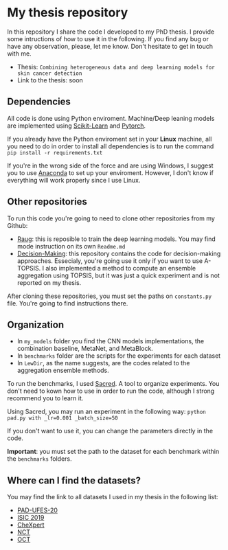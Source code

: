 # My thesis repository

In this repository I share the code I developed to my PhD thesis. I provide some intructions of how to use it in the following.
If you find any bug or have any observation, please, let me know. Don't hesitate to get in touch with me.

- Thesis: `Combining heterogeneous data and deep learning models for skin cancer detection`
- Link to the thesis: soon

## Dependencies
All code is done using Python enviroment. Machine/Deep leaning models are implemented using [Scikit-Learn](https://scikit-learn.org/stable/) and [Pytorch](https://pytorch.org/).

If you already have the Python enviroment set in your **Linux** machine, all you need to do in order to install all dependencies is to run the command `pip install -r requirements.txt`

If you're in the wrong side of the force and are using Windows, I suggest you to use [Anaconda](https://www.anaconda.com/) to set up your enviroment. However, I don't know if everything will work properly since I use Linux.

## Other repositories
To run this code you're going to need to clone other repositories from my Github:
- [Raug](https://github.com/paaatcha/raug): this is reposible to train the deep learning models. You may find mode instruction on its own `Readme.md`
- [Decision-Making](https://github.com/paaatcha/decision-making): this repository contains the code for decision-making approaches. Essecialy, you're going use it only if you want to use A-TOPSIS. I also implemented a method to compute an ensemble aggregation using TOPSIS, but it was just a quick experiment and is not reported on my thesis.

After cloning these repositories, you must set the paths on `constants.py` file. You're going to find instructions there.

## Organization
- In `my_models` folder you find the CNN models implementations, the combination baseline, MetaNet, and MetaBlock.
- In `benchmarks` folder are the scripts for the experiments for each dataset
- In `LewDir`, as the name suggests, are the codes related to the aggregation ensemble methods.

To run the benchmarks, I used [Sacred](https://sacred.readthedocs.io/en/stable/index.html). A tool to organize experiments.
You don't need to kown how to use in order to run the code, although I strong recommend you to learn it.

Using Sacred, you may run an experiment in the following way:
`python pad.py with _lr=0.001 _batch_size=50`

If you don't want to use it, you can change the parameters directly in the code.

**Important**: you must set the path to the dataset for each benchmark within the `benchmarks` folders.


## Where can I find the datasets?
You may find the link to all datasets I used in my thesis in the following list:
- [PAD-UFES-20](https://data.mendeley.com/datasets/zr7vgbcyr2)
- [ISIC 2019](https://challenge2019.isic-archive.com/)
- [CheXpert](https://stanfordmlgroup.github.io/competitions/chexpert/)
- [NCT](https://zenodo.org/record/1214456)
- [OCT](https://data.mendeley.com/datasets/rscbjbr9sj/3)

